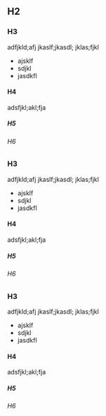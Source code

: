 ## H2

### H3

adfjkld;afj
jkaslf;jkasdl;
jklas;fjkl

- ajsklf
- sdjkl
- jasdkfl

#### H4

adsfjkl;akl;fja

##### H5


###### H6


### H3

adfjkld;afj
jkaslf;jkasdl;
jklas;fjkl

- ajsklf
- sdjkl
- jasdkfl

#### H4

adsfjkl;akl;fja

##### H5


###### H6

### H3

adfjkld;afj
jkaslf;jkasdl;
jklas;fjkl

- ajsklf
- sdjkl
- jasdkfl

#### H4

adsfjkl;akl;fja

##### H5


###### H6

